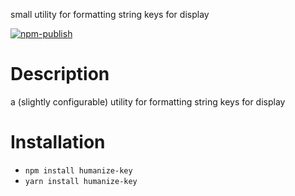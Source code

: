 small utility for formatting string keys for display

[![npm-publish](https://github.com/lubelski/humanize-key/actions/workflows/npm-publish.yml/badge.svg)](https://github.com/lubelski/humanize-key/actions/workflows/npm-publish.yml)

# Description

a (slightly configurable) utility for formatting string keys for display

# Installation

-  `npm install humanize-key`
-  `yarn install humanize-key`
